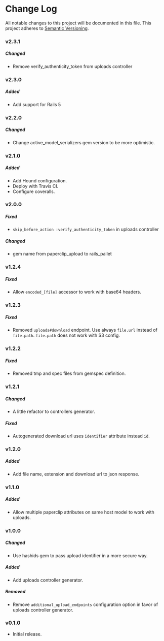 # Change Log
All notable changes to this project will be documented in this file.
This project adheres to [Semantic Versioning](http://semver.org/).

### v2.3.1

##### Changed

* Remove verify_authenticity_token from uploads controller

### v2.3.0

##### Added

* Add support for Rails 5

### v2.2.0

##### Changed

* Change active_model_serializers gem version to be more optimistic.

### v2.1.0

##### Added

* Add Hound configuration.
* Deploy with Travis CI.
* Configure coveralls.

### v2.0.0

##### Fixed

* `skip_before_action :verify_authenticity_token` in uploads controller

##### Changed

* gem name from paperclip_upload to rails_pallet

### v1.2.4

##### Fixed
* Allow `encoded_[file]` accessor to work with base64 headers.

### v1.2.3

##### Fixed

* Removed `uploads#download` endpoint. Use always `file.url` instead of `file.path`. `file.path` does not work with S3 config.

### v1.2.2

##### Fixed

* Removed tmp and spec files from gemspec definition.

### v1.2.1

##### Changed

* A little refactor to controllers generator.

##### Fixed
* Autogenerated download url uses `identifier` attribute instead `id`.

### v1.2.0

##### Added

* Add file name, extension and download url to json response.

### v1.1.0

##### Added

* Allow multiple paperclip attributes on same host model to work with uploads.

### v1.0.0

##### Changed

* Use hashids gem to pass upload identifier in a more secure way.

##### Added

* Add uploads controller generator.

##### Removed

* Remove `additional_upload_endpoints` configuration option in favor of uploads controller generator.

### v0.1.0

* Initial release.
